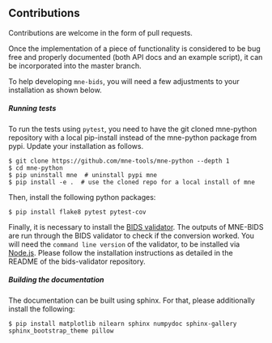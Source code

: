 Contributions
-------------

Contributions are welcome in the form of pull requests.

Once the implementation of a piece of functionality is considered to be bug
free and properly documented (both API docs and an example script),
it can be incorporated into the master branch.

To help developing `mne-bids`, you will need a few adjustments to your
installation as shown below.

##### Running tests

To run the tests using `pytest`, you need to have the git cloned mne-python
repository with a local pip-install instead of the mne-python package from
pypi. Update your installation as follows.

    $ git clone https://github.com/mne-tools/mne-python --depth 1
    $ cd mne-python
    $ pip uninstall mne  # uninstall pypi mne
    $ pip install -e .  # use the cloned repo for a local install of mne

Then, install the following python packages:

    $ pip install flake8 pytest pytest-cov

Finally, it is necessary to install the
[BIDS validator](https://github.com/bids-standard/bids-validator). The outputs
of MNE-BIDS are run through the BIDS validator to check if the conversion
worked.
You will need the `command line version` of the validator, to be installed via
[Node.js](https://nodejs.org/en/).
Please follow the installation instructions as detailed in the README of the
bids-validator repository.

##### Building the documentation

The documentation can be built using sphinx. For that, please additionally
install the following:

    $ pip install matplotlib nilearn sphinx numpydoc sphinx-gallery sphinx_bootstrap_theme pillow
